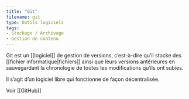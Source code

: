 ```yaml
---
title: "Git"
filename: git
type: Outils logiciels
tags:
- Stockage / Archivage
- Gestion de contenu
---
```


Git est un [[logiciel]] de gestion de versions, c’est-à-dire qu’il stocke des [[fichier informatique|fichiers]] ainsi que leurs versions antérieures en sauvegardant la chronologie de toutes les modifications qu’ils ont subies. 

Il s’agit d’un logiciel libre qui fonctionne de façon décentralisée.

Voir [[GitHub]]


